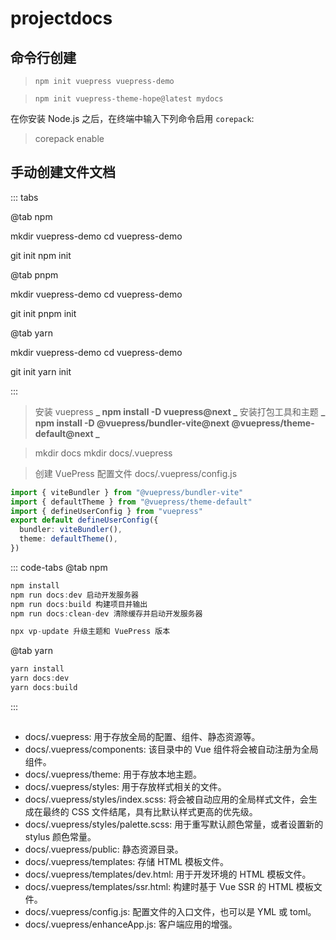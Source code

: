 # projectdocs

## 命令行创建

> `npm init vuepress vuepress-demo`

> `npm init vuepress-theme-hope@latest mydocs`

在你安装 Node.js 之后，在终端中输入下列命令启用 `corepack`:

> corepack enable

## 手动创建文件文档

::: tabs

@tab npm

mkdir vuepress-demo
cd vuepress-demo

git init
npm init

@tab pnpm

mkdir vuepress-demo
cd vuepress-demo

git init
pnpm init

@tab yarn

mkdir vuepress-demo
cd vuepress-demo

git init
yarn init

:::

> 安装 vuepress
> **_ npm install -D vuepress@next _**
> 安装打包工具和主题
> **_ npm install -D @vuepress/bundler-vite@next @vuepress/theme-default@next _**

> mkdir docs
> mkdir docs/.vuepress

> 创建 VuePress 配置文件 docs/.vuepress/config.js

```ts
import { viteBundler } from "@vuepress/bundler-vite"
import { defaultTheme } from "@vuepress/theme-default"
import { defineUserConfig } from "vuepress"
export default defineUserConfig({
  bundler: viteBundler(),
  theme: defaultTheme(),
})
```

::: code-tabs
@tab npm

```ts
npm install
npm run docs:dev 启动开发服务器
npm run docs:build 构建项目并输出
npm run docs:clean-dev 清除缓存并启动开发服务器

npx vp-update 升级主题和 VuePress 版本
```

@tab yarn

```ts
yarn install
yarn docs:dev
yarn docs:build
```

:::

##

- docs/.vuepress: 用于存放全局的配置、组件、静态资源等。
- docs/.vuepress/components: 该目录中的 Vue 组件将会被自动注册为全局组件。
- docs/.vuepress/theme: 用于存放本地主题。
- docs/.vuepress/styles: 用于存放样式相关的文件。
- docs/.vuepress/styles/index.scss: 将会被自动应用的全局样式文件，会生成在最终的 CSS 文件结尾，具有比默认样式更高的优先级。
- docs/.vuepress/styles/palette.scss: 用于重写默认颜色常量，或者设置新的 stylus 颜色常量。
- docs/.vuepress/public: 静态资源目录。
- docs/.vuepress/templates: 存储 HTML 模板文件。
- docs/.vuepress/templates/dev.html: 用于开发环境的 HTML 模板文件。
- docs/.vuepress/templates/ssr.html: 构建时基于 Vue SSR 的 HTML 模板文件。
- docs/.vuepress/config.js: 配置文件的入口文件，也可以是 YML 或 toml。
- docs/.vuepress/enhanceApp.js: 客户端应用的增强。
